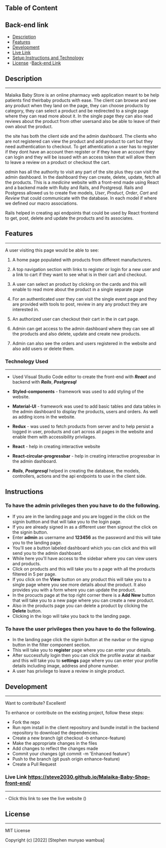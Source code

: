 ## Table of Content
## Back-end link



- [Description](#description)
- [Features](#features)
- [Development](#development)
- [Live Link](#link)
- [Setup Instructions and Technology](#technology-used)
- [License](#license)
-[Back-end  Link](#link)

## Description

---

Malaika Baby Store is an online pharmacy web application meant to be help patients find theirbaby products with ease. The client can browse and see any product when they land on the page, they can choose products by category, they can select a product and be redirected to a single page where they can read more about it. In the single page they can also read reviews about the product from other usersand also be able to leave of their own about the product.

the site has both the client side and the admin dashboard. The clients who are not registered can view the product and add product to cart but they need authentication to checkout. To get athentication a user has to register if they dont have an account then register or if they have an account they can login and they will be issued with an access token that will allow them to leave a review on a product or checkout the cart.

_admin_ has all the authority to visit any part of the site plus they can visit the admin dashboard. In the dashboard they can create, delete, update, fetch all the products. 
This is a _medicine_ website with a front-end made using React and a backend made with Ruby and Rails, and Postgresql. Rails and Postgress allowed us to create five models, _User_, _Product_, _Order_, _Cart_ and _Review_ that could communicate with the database. In each model if where we defined our macro associations.

Rails helped in creating api endpoints that could be used by React frontend to get, post, delete and update the products and its associates.


## Features

---

A user visiting this page would be able to see:

1. A home page populated with products from different manufacturers.

2. A top navigation section with links to register or login for a new user and a link to cart if they want to see what is in their cart and checkout.

3. A user can select an product by clicking on the cards and this will enable to read more about the product in a single separate page

4. For an authenticated user they can visit the single event page and they are provided with tools to post, review in any any product they are interested in.

5. An authorized user can checkout their cart in the in cart page.

6. Admin can get access to the admin dashboard where they can see all the products and also delete, update and create new products.

7. Admin can also see the orders and users registered in the website and also add users or delete them.

### Technology Used

---

- Used Visual Studio Code editor to create the front-end with _**React**_ and backend with _**Rails**_, _**Postgresql**_

- **Styled-components** - framework was used to add styling of the website.

- **Material-UI** - framework was used to add basic tables and data tables in the admin dashboard to display the products, users and orders. As well as adding icons in the website.

- **Redux** - was used to fetch products from server and to help persist a logged in user, products and cart across all pages in the website and enable them with accessibility privilages.

- **React** - help in creating interactive website

- **React-circular-progressbar** - help in creating interactive progressbar in the admin dashboard.

- _**Rails**_, _**Postgresql**_ helped in creating the database, the models, controllers, actions and the api endpoints to use in the client side.

## Instructions

### To have the admin privileges then you have to do the following.

- If you are in the landing page and you are logged in the click on the signin buttton and that will take you to the login page.
- If you are already signed in as a different user then signout the click on the signin button.
- Enter **admin** as username and **123456** as the password and this will take you to the landing page.
- You'll see a button labeled dashboard which you can click and this will send you to the admin dashboard.
- While here you'll have access to the sidebar where you can view users and products.
- Click on products and this will take you to a page with all the products filtered in 5 per page.
- If you click on the **View** button on any product this will take you to a single page where you see more details about the product. It also provides you with a form where you can update the product.
- In the procucts page at the top right corner there is a **Add New** button that will take you to a new page where you can create a new product.
- Also in the products page you can delete a product by clicking the **Delete** button.
- Clicking in the logo will take you back to the landing page.

### To have the user privileges then you have to do the following.

- In the landing page click the signin button at the navbar or the signup button in the filter component section.
- This will take you to **register** page where you can enter your details.
- After successfully login then you can click the profile avatar at navbar and this will take you to **settings** page where you can enter your profile details including image, address and phone number.
- A user has privilege to leave a review in single product.

## Development

---

Want to contribute? Excellent!

To enhance or contribute on the existing project, follow these steps:

- Fork the repo
- Run npm install in the client repository and bundle install in the backend repository to download the dependencies.
- Create a new branch (git checkout -b enhance-feature)
- Make the appropriate changes in the files
- Add changes to reflect the changes made
- Commit your changes (git commit -m 'Enhanced feature')
- Push to the branch (git push origin enhance-feature)
- Create a Pull Request

### Live Link https://steve2030.github.io/Malaika-Baby-Shop-front-end/

---

\- Click this link to see the live website ()

## License

---

MIT License

Copyright (c) [2022] [Stephen munyao wambua]
